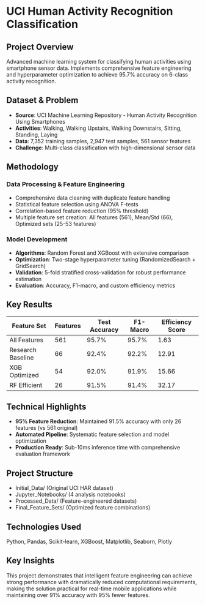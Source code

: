 # UCI Human Activity Recognition Classification

## Project Overview
Advanced machine learning system for classifying human activities using smartphone sensor data. Implements comprehensive feature engineering and hyperparameter optimization to achieve 95.7% accuracy on 6-class activity recognition.

## Dataset & Problem
- **Source**: UCI Machine Learning Repository - Human Activity Recognition Using Smartphones
- **Activities**: Walking, Walking Upstairs, Walking Downstairs, Sitting, Standing, Laying
- **Data**: 7,352 training samples, 2,947 test samples, 561 sensor features
- **Challenge**: Multi-class classification with high-dimensional sensor data

## Methodology

### Data Processing & Feature Engineering
- Comprehensive data cleaning with duplicate feature handling
- Statistical feature selection using ANOVA F-tests
- Correlation-based feature reduction (95% threshold)
- Multiple feature set creation: All features (561), Mean/Std (66), Optimized sets (25-53 features)

### Model Development
- **Algorithms**: Random Forest and XGBoost with extensive comparison
- **Optimization**: Two-stage hyperparameter tuning (RandomizedSearch + GridSearch)
- **Validation**: 5-fold stratified cross-validation for robust performance estimation
- **Evaluation**: Accuracy, F1-macro, and custom efficiency metrics

## Key Results

| Feature Set | Features | Test Accuracy | F1-Macro | Efficiency Score |
|-------------|----------|---------------|----------|------------------|
| All Features | 561 | 95.7% | 95.7% | 1.63 |
| Research Baseline | 66 | 92.4% | 92.2% | 12.91 |
| XGB Optimized | 54 | 92.0% | 91.9% | 15.66 |
| RF Efficient | 26 | 91.5% | 91.4% | 32.17 |

## Technical Highlights
- **95% Feature Reduction**: Maintained 91.5% accuracy with only 26 features (vs 561 original)
- **Automated Pipeline**: Systematic feature selection and model optimization
- **Production Ready**: Sub-10ms inference time with comprehensive evaluation framework

## Project Structure

- Initial_Data/              (Original UCI HAR dataset)
- Jupyter_Notebooks/         (4 analysis notebooks)
- Processed_Data/            (Feature-engineered datasets)
- Final_Feature_Sets/        (Optimized feature combinations)

## Technologies Used
Python, Pandas, Scikit-learn, XGBoost, Matplotlib, Seaborn, Plotly

## Key Insights
This project demonstrates that intelligent feature engineering can achieve strong performance with dramatically reduced computational requirements, making the solution practical for real-time mobile applications while maintaining over 91% accuracy with 95% fewer features.
